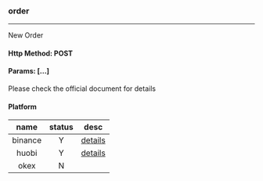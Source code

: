 ### order

---

New Order

#### Http Method: POST

#### Params: [...]

Please check the official document for details

#### Platform

| name | status | desc |
|:---:|:---:|:---:|
|binance|Y|[details](https://binance-docs.github.io/apidocs/spot/cn/#trade-2)|
|huobi|Y|[details](https://huobiapi.github.io/docs/spot/v1/cn/#fd6ce2a756)|
|okex|N||
